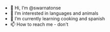 - 👋 Hi, I’m @swarnatonse
- 👀 I’m interested in languages and animals
- 🌱 I’m currently learning cooking and spanish
- 📫 How to reach me - don't

<!---
swarnatonse/swarnatonse is a ✨ special ✨ repository because its `README.md` (this file) appears on your GitHub profile.
You can click the Preview link to take a look at your changes.
--->
